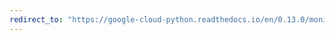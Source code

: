 ```yaml
---
redirect_to: "https://google-cloud-python.readthedocs.io/en/0.13.0/monitoring-resource.html"
---
```

